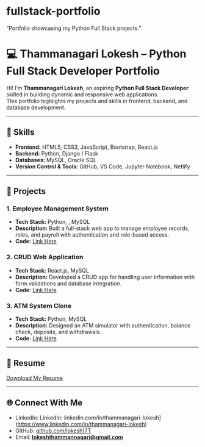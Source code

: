 # fullstack-portfolio
“Portfolio showcasing my Python Full Stack projects.”
# 💻 Thammanagari Lokesh – Python Full Stack Developer Portfolio  

Hi! I’m **Thammanagari Lokesh**, an aspiring **Python Full Stack Developer** skilled in building dynamic and responsive web applications.  
This portfolio highlights my projects and skills in frontend, backend, and database development.  

---

## 🔧 Skills  
- **Frontend:** HTML5, CSS3, JavaScript, Bootstrap, React.js  
- **Backend:** Python, Django / Flask  
- **Databases:** MySQL, Oracle SQL  
- **Version Control & Tools:** GitHub, VS Code, Jupyter Notebook, Netlify  

---

## 📂 Projects  

### 1. Employee Management System  
- **Tech Stack:** Python, , MySQL
- **Description:** Built a full-stack web app to manage employee records, roles, and payroll with authentication and role-based access.  
- **Code:** [Link Here](#)  

### 2. CRUD Web Application  
- **Tech Stack:** React.js, MySQL  
- **Description:** Developed a CRUD app for handling user information with form validations and database integration.  
- **Code:** [Link Here](#)  

### 3. ATM System Clone  
- **Tech Stack:** Python, MySQL  
- **Description:** Designed an ATM simulator with authentication, balance check, deposits, and withdrawals.  
- **Code:** [Link Here](#)  

---

## 📄 Resume  
[Download My Resume](resume.pdf)  

---

## 🌐 Connect With Me  
- LinkedIn: LinkedIn: linkedin.com/in/thammanagari-lokesh](https://www.linkedin.com/in/thammanagari-lokesh)  
- GitHub: [github.com/lokesh17T](https://github.com/lokesh17T)  
- Email: **lokeshthammannagari@gmail.com**

